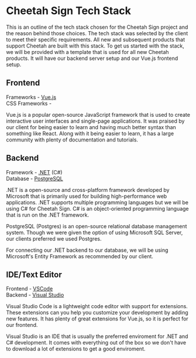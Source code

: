 # Cheetah Sign Tech Stack

This is an outline of the tech stack chosen for the Cheetah Sign project and the reason behind those choices. The tech stack was selected by the client to meet their specific requirements.
All new and subsequent products that support Cheetah are built with this stack. To get us started with the stack, we will be provided with a template that is used for all new Cheetah products. It will have our backend server setup and our Vue.js frontend setup.

## Frontend

Frameworks - [Vue.js](https://vuejs.org/)
<br>
CSS Frameworks -

Vue.js is a popular open-source JavaScript framework that is used to create interactive user interfaces and single-page applications. It was praised by our client for being easier to learn and having much better syntax than something like React. Along with it being easier to learn, it has a large community with plenty of documentation and tutorials.

## Backend

Framework - [.NET](https://dotnet.microsoft.com/en-us/) (C#)
<br>
Database - [PostgreSQL](https://www.postgresql.org/)

.NET is a open-source and cross-platform framework developed by Microsoft that is primarily used for building high-performance web applications. .NET supports multiple programming languages but we will be using C# for Cheetah Sign. C# is an object-oriented programming language that is run on the .NET framework.

PostgreSQL (Postgres) is an open-source relational database management system. Though we were given the option of using Microsoft SQL Server, our clients preferred we used Postgres.

For connecting our .NET backend to our database, we will be using Microsoft's Entity Framework as recommended by our client.

## IDE/Text Editor

Frontend - [VSCode](https://code.visualstudio.com/)
<br>
Backend - [Visual Studio](https://visualstudio.microsoft.com/)

Visual Studio Code is a lightweight code editor with support for extensions. These extensions can you help you customize your development by adding new features. It has plenty of great extensions for Vue.js, so it is perfect for our frontend.

Visual Studio is an IDE that is usually the preferred enviroment for .NET and C# development. It comes with everything out of the box so we don't have to download a lot of extensions to get a good enviroment.
